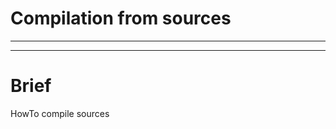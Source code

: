 # Compilation from sources

<hr>

<!-- START doctoc generated TOC please keep comment here to allow auto update -->

<!-- END doctoc generated TOC please keep comment here to allow auto update -->

<hr>

# Brief

HowTo compile sources
